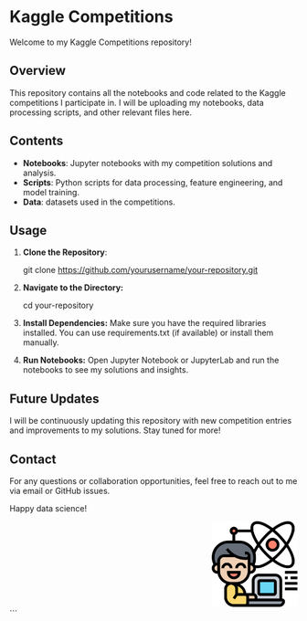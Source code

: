 # Kaggle Competitions

Welcome to my Kaggle Competitions repository!

## Overview

This repository contains all the notebooks and code related to the Kaggle competitions I participate in. I will be uploading my notebooks, data processing scripts, and other relevant files here.

## Contents

- **Notebooks**: Jupyter notebooks with my competition solutions and analysis.
- **Scripts**: Python scripts for data processing, feature engineering, and model training.
- **Data**: datasets used in the competitions.

## Usage

1. **Clone the Repository**:

   git clone https://github.com/yourusername/your-repository.git

2. **Navigate to the Directory:**

    cd your-repository

3. **Install Dependencies:**
    Make sure you have the required libraries installed. You can use requirements.txt (if available) or install them manually.

4. **Run Notebooks:**
    Open Jupyter Notebook or JupyterLab and run the notebooks to see my solutions and insights.

## Future Updates
I will be continuously updating this repository with new competition entries and improvements to my solutions. Stay tuned for more!

## Contact
For any questions or collaboration opportunities, feel free to reach out to me via email or GitHub issues.

Happy data science!
<div align="right"> <img src="images/data-science-icon.png" alt="Data Science Icon" width="150"/> </div> ```

